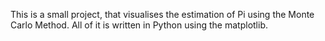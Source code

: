 This is a small project, that visualises the estimation of Pi using the Monte Carlo Method.
All of it is written in Python using the matplotlib.
